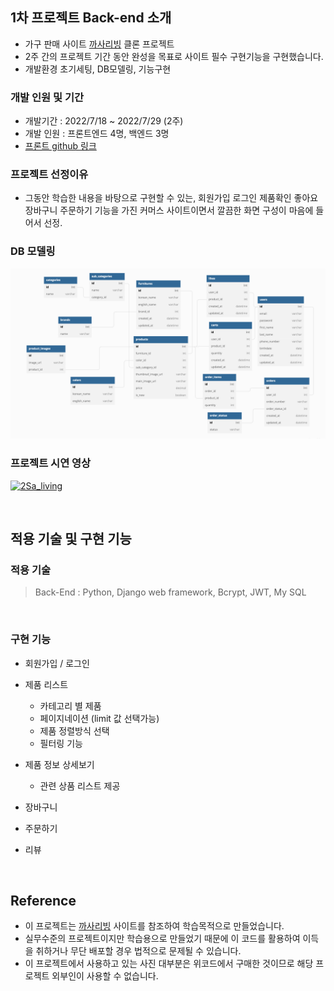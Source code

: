 ## 1차 프로젝트 Back-end 소개

- 가구 판매 사이트 [까사리빙](https://www.casa.co.kr/) 클론 프로젝트
- 2주 간의 프로젝트 기간 동안 완성을 목표로 사이트 필수 구현기능을 구현했습니다.
- 개발환경 초기세팅, DB모델링, 기능구현

### 개발 인원 및 기간

- 개발기간 : 2022/7/18 ~ 2022/7/29 (2주)
- 개발 인원 : 프론트엔드 4명, 백엔드 3명
- [프론트 github 링크](https://github.com/wecode-bootcamp-korea/35-1st-2sa-living-frontend)

### 프로젝트 선정이유

- 그동안 학습한 내용을 바탕으로 구현할 수 있는, 회원가입 로그인 제품확인 좋아요 장바구니 주문하기 기능을 가진 커머스 사이트이면서 깔끔한 화면 구성이 마음에 들어서 선정.

### DB 모델링
![](./1st_project_modeling.png)

### 프로젝트 시연 영상
[![2Sa_living](https://img.youtube.com/vi/znviVvNpcWo/0.jpg)](https://www.youtube.com/watch?v=znviVvNpcWo)


<br>

## 적용 기술 및 구현 기능

### 적용 기술

> Back-End : Python, Django web framework, Bcrypt, JWT, My SQL

<br>


### 구현 기능

- 회원가입 / 로그인
- 제품 리스트 
  - 카테고리 별 제품 
  - 페이지네이션 (limit 값 선택가능) 
  - 제품 정렬방식 선택 
  - 필터링 기능
- 제품 정보 상세보기
  - 관련 상품 리스트 제공
  
- 장바구니
- 주문하기
- 리뷰 


<br>

## Reference

- 이 프로젝트는 [까사리빙](https://www.casa.co.kr/) 사이트를 참조하여 학습목적으로 만들었습니다.
- 실무수준의 프로젝트이지만 학습용으로 만들었기 때문에 이 코드를 활용하여 이득을 취하거나 무단 배포할 경우 법적으로 문제될 수 있습니다.
- 이 프로젝트에서 사용하고 있는 사진 대부분은 위코드에서 구매한 것이므로 해당 프로젝트 외부인이 사용할 수 없습니다.
